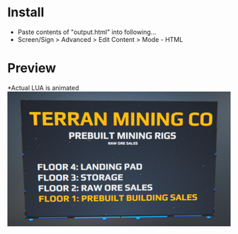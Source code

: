# Install
- Paste contents of "output.html" into following...
- Screen/Sign > Advanced > Edit Content > Mode - HTML
# Preview
*Actual LUA is animated
![Image of Screen](DU-LMC-Store-Map.png?raw=true)

